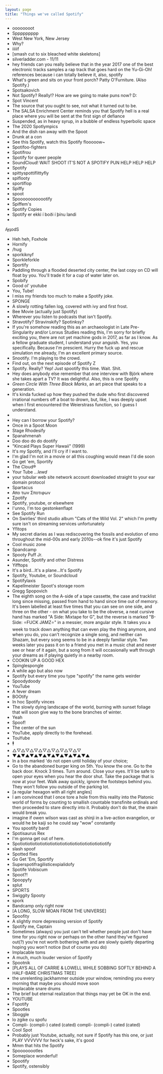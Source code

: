 ```yaml
---
layout: page
title: "Things we've called Spotify"
---
```


* oooooooot
* Sppppppppp
* West New York, New Jersey
* Why?
* iiiiif
* [smash cut to six bleached white skeletons]
* silverladder.com - 11/11
* hey friends can you really believe that in the year 2017 one of the best electronic tracks samples a rap track that goes hard on the Yu-Gi-Oh! references because i can totally believe it, also, spotify
* What's green and sits on your front porch? Patty O'Furniture. (Also Spotify.)
* Spotsakovich
* Not Spotify? Really!? How are we going to make puns now? D:
* Spot Vincent
* The source that you ought to see, not what it turned out to be.
* The SALSA Enrichment Center reminds you that Spotify hell is a real place where you will be sent at the first sign of defiance
* Suspended, as in heavy syrup, in a bubble of endless hyperbolic space
* The 2020 Spotlympics
* And the dish ran away with the Spoot
* Drunk at a con
* See this Spotify, watch this Spotify flooooow~
* Spotifoo-fighters
* Spotifrou
* Spotify for queer people
* SoundCloud! WAIT SHOOT IT'S NOT A SPOTIFY PUN HELP HELP HELP
* Spotify
* spittyspottiflittyfly
* spiflooty
* sportiflop
* Spiffy
* spoot
* Spoooooooooootify
* Spiffem's
* Spotify Copies
* Spotify er ekki í boði í þínu landi
* 
ʎɟᴉʇodS
* Heh heh, Foxhole
* Hornify
* /hug
* sporkiknyf
* Sporkleforkle
* Sportify
* Paddling through a flooded deserted city center, the last copy on CD will float by you. You'll trade it for a cup of water later on. 
* Spobify
* Good ol' youtube
* You, Tube!
* I miss my friends too much to make a Spotify joke.
* SPONGE
* A slowly rotting fallen log, covered with ivy and first frost.
* Bee Movie (actually just Spotify)
* Wherever you listen to podcasts that isn't Spotify.
* Stravotify? Stravinskify? Spotinksy?
* If you're somehow reading this as an archaeologist in Late Pre-Singularity and/or Lorxus Studies reading this, I'm sorry for briefly exciting you, there are not yet machine gods in 2017, as far as I know. As a fellow graduate student, I understand your anguish. Yes, you specifically. Because I'm prescient. Hurry the fuck up and rescue simulation me already, I'm an excellent primary source.
* Snootify. I'm playing to the crowd.
* Find out, on the next episode of Spotify Z
* Spotify. Really? Yep! Just spootify this time. Wait. Shit.
* Hey does anybody else remember that one interview with Björk where she takes apart a TV? It was delightful. Also, this is one Spotify
* <i>Green Circle With Three Black Marks</i>, an art piece that speaks to a generation.
* It's kinda fucked up how they pushed the dude who first discovered irrational numbers off a boat to drown, but, like, I was deeply upset when I first encountered the Weierstrass function, so I guess I understand. 
* 
* Hey can I borrow your Spotify?
* Once in a Spoot Moon
* Stage Rhodesify
* Spanahmenah
* Doo doo do do dootify
* "Kincaid Plays Super Hawaii" (1999)
* It's my Spotify, and I'll cry if I want to.
* I'm glad I'm not in a movie or all this coughing would mean I'd die soon
* Go get 'em, Sportify
* The Cloud®
* Your Tube ..._lewd_
* your tubular web site network account downloaded straight to your ear domain protocol
* Spartacus
* Απο των Σποτιφων
* Σpotify
* Spotify, youtube, or elsewhere
* I'unno, I'm too gestonkenflapt
* See Spotify Run
* On Swirlies' third studio album "Cats of the Wild Vol. 2" which I'm pretty sure isn't on streaming services unfortunately
* Yfitops
* My secret diaries as I was rediscovering the fossils and evolution of emo throughout the mid-00s and early 2010s--ok fine it's just Spotify
* Cool music zone
* Spandcamp
* Spooty Puff Jr.
* Asunder, Spotify and other Distress
* Yifftops
* It's a bird...It's a plane...It's Spotify
* Spotify, Youtube, or Soundcloud
* Spotifylaxis
* Kapellmeister Spoot's storage room
* Gregg Spopovich
* The eighth song on the A-side of a tape cassette, the case and tracklist long since missing, passed from hand to hand since time out of memory. It's been labelled at least five times that you can see on one side, and three on the other - on what you take to be the obverse, a neat cursive hand has marked "A Side: Mixtape for G", but the reverse is marked "B-Side: ⭐FUCK JAMZ⭐" in a messier, more angular style. It takes you a week to track down anything that can even play the thing anymore, and when you do, you can't recognize a single song, and neither can Shazam, but every song seems to be in a deeply familiar style. Two weeks later you pass it on to a friend you met in a music chat and never see or hear of it again, but a song from it will occasionally waft through your dreams as if playing quietly in a nearby room.
* COOKIN UP A GOOD HEX
* Spinglespongle
* A while ago but also now
* Spotify but every time you type "spotify" the name gets weirder
* Spoodydoody
* YouTube
* A fever dream
* BOOtify
* In hoc Spotify vinces
* The slowly dying landscape of the world, burning with sunset foliage that will soon give way to the bone branches of winter.
* Yeah
* Spoof!
* The center of the sun
* YouTube, apply directly to the forehead.
* TouYube
* 🕴️ 
* △▽△▽△▽△▽△▽△▽△▽△▽
* ▼▲▼▲▼▲▼▲▼▲▼▲▼▲▼▲▼▲
* In a box marked 'do not open until holiday of your choice;
* Go to the abandoned burger king on 5th. You know the one. Go to the back door. Knock 3 times. Turn around. Close your eyes. It'll be safe to open your eyes when you hear the door shut. Take the package that is now at your feet. Walk away quickly, ignore the footsteps behind you. They won't follow you outside of the parking lot.
* [a regular hexagon with all right angles]
* I am convinced that I once tore a hole from this reality into the Platonic world of forms by counting to smallish countable transfinite ordinals and then proceeded to stare directly into it. Probably don't do that, the strain would break you.
* imagine if owen wilson was cast as shinji in a live-action evangelion, or would he be kaiji so he could say "wow" constantly
* You spootify bard! 
* Spotisaurus Rex
* I'm gonna get out of here.
* Spotiotiotiotiotiotiotiotiotiotiotiotiotiotiotiotiotiotify
* slash spoof
* Spotted flies
* Go Get 'Em, Sportify
* Superspotifragilisticexpialidofy
* Spotife Vobiscum
* Spoot?!
* Spoopyfy
* splut
* SPORTS
* Swiggity Spooty
* spork
* Bandcamp only right now
* [A LONG, SLOW MOAN FROM THE UNIVERSE]
* Spoofity
* A slightly more depressing version of Spotify
* Spotify me, Captain
* Sometimes (always) you just can't tell whether people just don't have time for you right now or perhaps on the other hand they've figured out(?) you're not worth bothering with and are slowly quietly departing hoping you won't notice (but of course you do)
* Implacable toms
* A much, much louder version of Spotify
* Spootnik
* [PLAYS ALL OF CARRIE & LOWELL WHILE SOBBING SOFTLY BEHIND A HALF-BARE CHRISTMAS TREE]
* the unrelenting jackhammer outside your window, reminding you every morning that maybe you should move soon
* Implacable snare drums
* The brief but eternal realization that things may yet be OK in the end.
* YOUTUBE
* Fspotify
* Spootles
* Sboggle
* lo zgike cu spofu
* Compli- (compli-) cated (cated) compli- (compli-) cated (cated)
* Cool Spot
* Probably just Youtube, actually, not sure if Spotify has this one, or just PLAY VVVVVV for heck's sake, it's good
* Mmm that hits the Spotify
* Spoooooootles
* Someplace wonderful!
* Spootify
* Spotify, ostensibly
